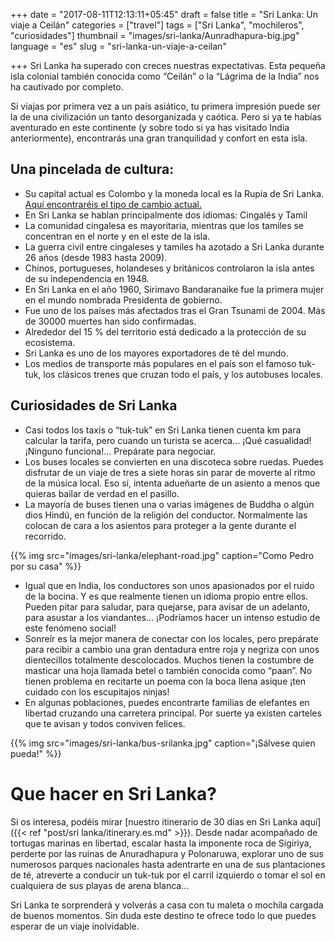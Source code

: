 +++
date = "2017-08-11T12:13:11+05:45"
draft = false
title = "Sri Lanka: Un viaje a Ceilán"
categories = ["travel"]
tags = ["Sri Lanka", "mochileros", "curiosidades"]
thumbnail = "images/sri-lanka/Aunradhapura-big.jpg"
language = "es"
slug = "sri-lanka-un-viaje-a-ceilan"

+++
Sri Lanka ha superado con creces nuestras expectativas. Esta pequeña isla colonial también conocida como “Ceilán” o la “Lágrima de la India” nos ha cautivado por completo.

Si viajas por primera vez a un país asiático, tu primera impresión puede ser la de una civilización un tanto desorganizada y caótica. Pero si ya te habías aventurado en este continente (y sobre todo si ya has visitado India anteriormente), encontrarás una gran tranquilidad y confort en esta isla.

## Una pincelada de cultura:

* Su capital actual es Colombo y la moneda local es la Rupia de Sri Lanka. <a href="http://www.xe.com/currency/lkr-sri-lankan-rupee" target="_blank">Aquí encontraréis el tipo de cambio actual.</a>
* En Sri Lanka se hablan principalmente dos idiomas: Cingalés y Tamil 
* La comunidad cingalesa es mayoritaria, mientras que los tamiles se concentran en el norte y en el este de la isla.
* La guerra civil entre cingaleses y tamiles ha azotado a Sri Lanka durante 26 años (desde 1983 hasta 2009).
* Chinos, portugueses, holandeses y británicos controlaron la isla antes de su independencia en 1948. 
* En Sri Lanka en el año 1960, Sirimavo Bandaranaike fue la primera mujer en el mundo nombrada Presidenta de gobierno.
* Fue uno de los países más afectados tras el Gran Tsunami de 2004. Más de 30000 muertes han sido confirmadas.
* Alrededor del 15 % del territorio está dedicado a la protección de su ecosistema.
* Sri Lanka es uno de los mayores exportadores de té del mundo.
* Los medios de transporte más populares en el país son el famoso tuk-tuk, los clásicos trenes que cruzan todo el país, y los autobuses locales.

## Curiosidades de Sri Lanka

* Casi todos los taxis o “tuk-tuk” en Sri Lanka tienen cuenta km para calcular la tarifa, pero cuando un turista se acerca… ¡Qué casualidad! ¡Ninguno funciona!... Prepárate para negociar.
* Los buses locales se convierten en una discoteca sobre ruedas. Puedes disfrutar de un viaje de tres a siete horas sin parar de moverte al ritmo de la música local. Eso sí, intenta adueñarte de un asiento a menos que quieras bailar de verdad en el pasillo. 
* La mayoría de buses tienen una o varias imágenes de Buddha o algún dios Hindú, en función de la religión del conductor. Normalmente las colocan de cara a los asientos para proteger a la gente durante el recorrido.

{{% img src="images/sri-lanka/elephant-road.jpg" caption="Como Pedro por su casa" %}}


* Igual que en India, los conductores son unos apasionados por el ruido de la bocina. Y es que realmente tienen un idioma propio entre ellos. Pueden pitar para saludar, para quejarse, para avisar de un adelanto, para asustar a los viandantes… ¡Podríamos hacer un intenso estudio de este fenómeno social!
* Sonreír es la mejor manera de conectar con los locales, pero prepárate para recibir a cambio una gran dentadura entre roja y negriza con unos dientecillos totalmente descolocados. Muchos tienen la costumbre de masticar una hoja llamada betel o también conocida como “paan”. No tienen problema en recitarte un poema con la boca llena asique ¡ten cuidado con los escupitajos ninjas!
* En algunas poblaciones, puedes encontrarte familias de elefantes en libertad cruzando una carretera principal. Por suerte ya existen carteles que te avisan y todos conviven felices. 

{{% img src="images/sri-lanka/bus-srilanka.jpg" caption="¡Sálvese quien pueda!" %}}

# Que hacer en Sri Lanka?

Si os interesa, podéis mirar [nuestro itinerario de 30 días en Sri Lanka aquí]({{< ref "post/sri lanka/itinerary.es.md" >}}).
Desde nadar acompañado de tortugas marinas en libertad, escalar hasta la imponente roca de Sigiriya, perderte por las ruinas de Anuradhapura y Polonaruwa, explorar uno de sus numerosos parques nacionales hasta adentrarte en una de sus plantaciones de té, atreverte a conducir un tuk-tuk por el carril izquierdo o tomar el sol en cualquiera de sus playas de arena blanca…

Sri Lanka te sorprenderá y volverás a casa con tu maleta o mochila cargada de buenos momentos. Sin duda este destino te ofrece todo lo que puedes esperar de un viaje inolvidable.


